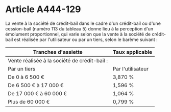 # Article A444-129

La vente à la société de crédit-bail dans le cadre d'un crédit-bail ou d'une cession-bail (numéro 113 du tableau 5) donne lieu à la perception d'un émolument proportionnel, qui varie selon que la vente à la société de crédit-bail est réalisée par l'utilisateur ou par un tiers, selon le barème suivant :

| Tranches d'assiette | Taux applicable |
| --- | --- |
| Vente réalisée à la société de crédit-bail : |
| Par un tiers | Par l'utilisateur |
| De 0 à 6 500 € | 3,870 % | 1,290 % |
| De 6 500 € à 17 000 € | 1,596 % | 0,532 % |
| De 17 000 € à 60 000 € | 1,064 % | 0,355 % |
| Plus de 60 000 € | 0,799 % | 0,266 % |
